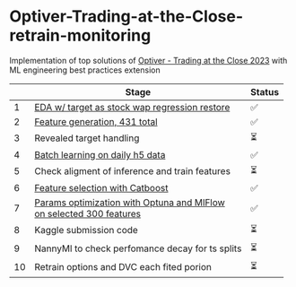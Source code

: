 # Optiver-Trading-at-the-Close-retrain-monitoring
Implementation of top solutions of [Optiver - Trading at the Close 2023](https://www.kaggle.com/competitions/optiver-trading-at-the-close/overview) with <br/> ML engineering best practices extension


|  | Stage | Status |
| - | - | - |
| 1 | [EDA w/ target as stock wap regression restore](https://github.com/GrigoriiTarasov/Optiver-Trading-at-the-Close-retrain-monitoring/blob/main/research/1_EDA.ipynb) | ✅  | 
| 2 | [Feature generation, 431 total](https://github.com/GrigoriiTarasov/Optiver-Trading-at-the-Close-retrain-monitoring/blob/main/src/prepare_data.py) | ✅ |
| 3 | Revealed target handling | ⏳ |
| 4 | [Batch learning on daily h5 data](https://github.com/GrigoriiTarasov/Optiver-Trading-at-the-Close-retrain-monitoring/blob/main/research/3_feat_select_h5_daily.ipynb) | ✅ |
| 5 | Check aligment of inference and train features | ⏳ |
| 6 | [Feature selection with Catboost](https://github.com/GrigoriiTarasov/Optiver-Trading-at-the-Close-retrain-monitoring/blob/main/research/3_feat_select_h5_daily.ipynb) | ✅ |
| 7 | [Params optimization with Optuna and MlFlow <br/> on selected 300 features](https://github.com/GrigoriiTarasov/Optiver-Trading-at-the-Close-retrain-monitoring/blob/main/research/4_tune_catboost_300_feat.ipynb) | ✅ |
| 8 | Kaggle submission code | ⏳ |
| 9 | NannyMl to check perfomance decay for ts splits | ⏳ |
| 10 | Retrain options and DVC each fited porion | ⏳ |
